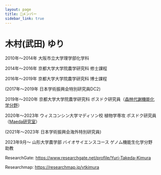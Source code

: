 ```yaml
---
layout: page
title: 🌱メンバー
sidebar_link: true
---
```



# **木村(武田) ゆり** 

2010年〜2014年 大阪市立大学理学部化学科 

2014年〜2016年 京都大学大学院農学研究科 修士課程  

2016年〜2019年 京都大学大学院農学研究科 博士課程

  (2017年〜2019年 日本学術振興会特別研究員DC2)

2019年〜2020年 京都大学大学院農学研究科 ポスドク研究員（<a href="https://www.rish.kyoto-u.ac.jp/lmsfpm/">森林代謝機能化学分野</a>）

2020年〜2023年 ウィスコンシン大学マディソン校 植物学専攻 ポスドク研究員（<a href="https://maeda.botany.wisc.edu/wiki/Main_Page">Maeda研究室</a>）

  (2021年〜2023年 日本学術振興会海外特別研究員)

2023年9月〜 山形大学農学部 バイオサイエンスコース ゲノム機能生化学分野 助教

ResearchGate: <a href="https://www.researchgate.net/profile/Yuri-Takeda-Kimura">https://www.researchgate.net/profile/Yuri-Takeda-Kimura</a>

Researchmap: <a href="https://researchmap.jp/ytkimura">https://researchmap.jp/ytkimura</a>


